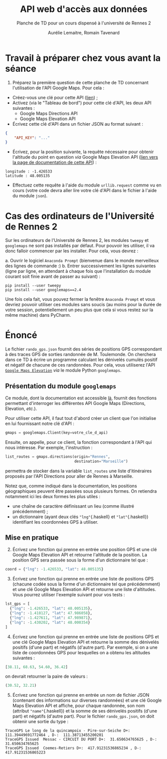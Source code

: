 ﻿---
title : API web d'accès aux données
subtitle: Planche de TD pour un cours dispensé à l'université de Rennes 2
language: fr
author: Aurélie Lemaitre, Romain Tavenard
rights: Creative Commons CC BY-NC-SA
---
# Travail à préparer chez vous avant la séance

1. Préparez la première question de cette planche de TD concernant l'utilisation de l'API Google Maps. Pour cela :
* Créez-vous une clé pour cette API ([lien](https://developers.google.com/maps/documentation/elevation/get-api-key)) ;
* Activez (via le "Tableau de bord") pour cette clé d'API, les deux API suivantes :
  * Google Maps Directions API
  * Google Maps Elevation API
* Écrivez cette clé d'API dans un fichier JSON au format suivant :
```json
{
    "API_KEY": "..."
}
```
* Écrivez, pour la position suivante, la requête nécessaire pour obtenir l'altitude du point en question _via_ Google Maps Elevation API
([lien vers la page de documentation de cette API](https://developers.google.com/maps/documentation/elevation/intro)) :
```
longitude : -1.426533
latitude : 48.005135
```
* Effectuez cette requête à l'aide du module `urllib.request` comme vu en cours (votre code devra aller lire votre clé d'API dans le fichier à l'aide du module `json`).


# Cas des ordinateurs de l'Université de Rennes 2

Sur les ordinateurs de l'Université de Rennes 2, les modules `tweepy` et `googlemaps` ne sont pas installés par défaut.
Pour pouvoir les utiliser, il va donc falloir commencer par les installer.
Pour cela, vous devrez :

a. Ouvrir le logiciel `Anaconda Prompt` (bienvenue dans le monde merveilleux des lignes de commande :)
b. Entrer successivement les lignes suivantes (ligne par ligne, en attendant à chaque fois que l'installation du module courant soit finie avant de passer au suivant) :
```
pip install --user tweepy
pip install --user googlemaps==2.4
```

Une fois cela fait, vous pouvez fermer la fenêtre `Anaconda Prompt` et vous devriez pouvoir utiliser ces modules sans soucis (au moins pour la durée de votre session, potentiellement un peu plus que cela si vous restez sur la même machine) dans PyCharm.


# Énoncé

Le fichier `rando_gps.json` fournit des séries de positions GPS correspondant à des traces GPS de sorties randonnée de M. Toulemonde.
On cherchera dans ce TD à écrire un programme calculant les dénivelés cumulés positif et négatif de chacune de ces randonnées.
Pour cela, vous utiliserez l'API [`Google Maps Elevation`](https://developers.google.com/maps/documentation/elevation/intro) _via_ le module Python `googlemaps`.

## Présentation du module `googlemaps`

Ce module, dont la documentation est accessible [là](https://googlemaps.github.io/google-maps-services-python/docs/), fournit des fonctions permettant d'interroger les différentes API Google Maps (Directions, Elevation, _etc._).

Pour utiliser cette API, il faut tout d'abord créer un client que l'on initialise en lui fournissant notre clé d'API :

```python
gmaps = googlemaps.Client(key=votre_cle_d_api)
```

Ensuite, on appelle, pour ce client, la fonction correspondant à l'API qui nous intéresse.
Par exemple, l'instruction :
```python
list_routes = gmaps.directions(origin="Rennes",
                               destination="Marseille")
```
permettra de stocker dans la variable `list_routes` une liste d'itinéraires proposés par l'API Directions pour aller de Rennes à Marseille.

Notez que, comme indiqué dans la documentation, les positions géographiques peuvent être passées sous plusieurs formes.
On retiendra notamment ici les deux formes les plus utiles :

* une chaîne de caractère définissant un lieu (comme illustré précédemment) ;
* un dictionnaire (ayant deux clés `"lng"`{.haskell} et `"lat"`{.haskell}) identifiant les coordonnées GPS à utiliser.

## Mise en pratique

2. Écrivez une fonction qui prenne en entrée une position GPS et une clé Google Maps Elevation API et retourne l'altitude de la position.
La position GPS sera passée sous la forme d'un dictionnaire tel que :
```python
coord = {"lng": -1.426533, "lat": 48.005135}
```

3. Écrivez une fonction qui prenne en entrée une liste de positions GPS (chacune codée sous la forme d'un dictionnaire tel que précédemment) et une clé Google Maps Elevation API et retourne une liste d'altitudes.
Vous pourrez utiliser l'exemple suivant pour vos tests :
```python
lst_gps = [
  {"lng": -1.426533, "lat": 48.005135},
  {"lng": -1.418127, "lat": 47.986058},
  {"lng": -1.427611, "lat": 47.989871},
  {"lng": -1.430202, "lat": 48.000354}
]
```

4. Écrivez une fonction qui prenne en entrée une liste de positions GPS et une clé Google Maps Elevation API et retourne la somme des dénivelés positifs (d'une part) et négatifs (d'autre part).
Par exemple, si on a une liste de coordonnées GPS pour lesquelles on a obtenu les altitudes suivantes :
```python
[38.11, 68.63, 54.60, 36.42]
```
on devrait retourner la paire de valeurs :
```python
(30.52, 32.21)
```

5. Écrivez une fonction qui prenne en entrée un nom de fichier JSON (contenant des informations sur diverses randonnées) et une clé Google Maps Elevation API et affiche, pour chaque randonnée, son nom (attribut `"name"`{.haskell}) et la somme de ses dénivelés positifs (d'une part) et négatifs (d'autre part).
Pour le fichier `rando_gps.json`, on doit obtenir une sortie du type :
```
TraceGPS Le long de la quincampoix - Pire-sur-Seiche D+:  111.39449691772464 , D-:  111.38713455200201
TraceGPS Issued  Messac - CIRCUIT DU PORT D+:  31.650634765625 , D-:  31.650634765625
TraceGPS Issued  Coemes-Retiers D+:  417.91231536865234 , D-:  417.91231536865223
```
